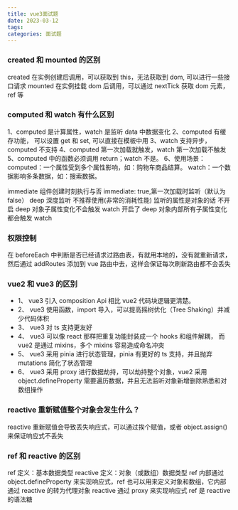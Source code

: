 ```yaml
---
title: vue3面试题
date: 2023-03-12
tags:
categories: 面试题
---
```


### created 和 mounted 的区别

created 在实例创建后调用，可以获取到 this，无法获取到 dom, 可以进行一些接口请求
mounted 在实例挂载 dom 后调用，可以通过 nextTick 获取 dom 元素，ref 等

### computed 和 watch 有什么区别

1、computed 是计算属性，watch 是监听 data 中数据变化
2、computed 有缓存功能， 可以设置 get 和 set, 可以直接在模板中用
3、watch 支持异步， computed 不支持
4、computed 第一次加载就触发，watch 第一次加载不触发
5、computed 中的函数必须调用 return；watch 不是。
6、使用场景：
computed：一个属性受到多个属性影响，如：购物车商品结算。
watch：一个数据影响多条数据，如：搜索数据。

immediate 组件创建时刻执行与否
immediate: true,第一次加载时监听（默认为 false）
deep 深度监听 不推荐使用(非常的消耗性能)
监听的属性是对象的话 不开启 deep 对象子属性变化不会触发 watch
开启了 deep 对象内部所有子属性变化 都会触发 watch

### 权限控制

在 beforeEach 中判断是否已经请求过路由表，有就用本地的，没有就重新请求，然后通过 addRoutes 添加到 vue 路由中去，这样会保证每次刷新路由都不会丢失

### vue2 和 vue3 的区别

- 1、 vue3 引入 composition Api 相比 vue2 代码块逻辑更清楚。
- 2、 vue3 使用函数，import 导入，可以提高摇树优化（Tree Shaking）并减少代码体积
- 3、 vue3 对 ts 支持更友好
- 4、 vue3 可以像 react 那样把重复功能封装成一个 hooks 和组件解耦， 而 vue2 是通过 mixins，多个 mixins 容易造成命名冲突
- 5、 vue3 采用 pinia 进行状态管理，pinia 有更好的 ts 支持，并且抛弃 mutations 简化了状态管理
- 6、 vue3 采用 proxy 进行数据劫持，可以劫持整个对象，vue2 采用 object.defineProperty 需要遍历数据，并且无法监听对象新增删除熟悉和对数组操作
<!-- more -->

### reactive 重新赋值整个对象会发生什么？

reactive 重新赋值会导致丢失响应式，可以通过挨个赋值，或者 object.assign()来保证响应式不丢失

### ref 和 reactive 的区别

ref 定义：基本数据类型
reactive 定义：对象（或数组）数据类型
ref 内部通过 object.defineProperty 来实现响应式，ref 也可以用来定义对象和数组，它内部通过 reactive 的转为代理对象
reactive 通过 proxy 来实现响应式
ref 是 reactive 的语法糖
